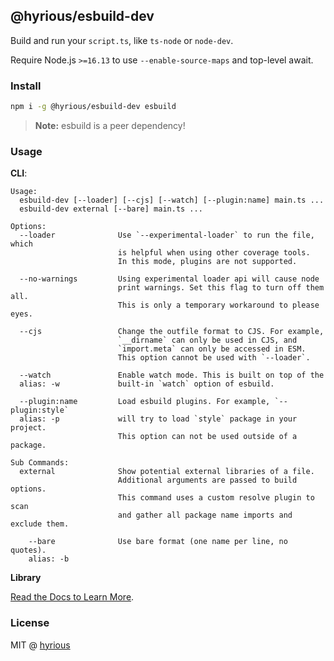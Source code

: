 ## @hyrious/esbuild-dev

Build and run your `script.ts`, like `ts-node` or `node-dev`.

Require Node.js `>=16.13` to use `--enable-source-maps` and top-level await.

### Install

```bash
npm i -g @hyrious/esbuild-dev esbuild
```

> **Note:** esbuild is a peer dependency!

### Usage

**CLI**:

```
Usage:
  esbuild-dev [--loader] [--cjs] [--watch] [--plugin:name] main.ts ...
  esbuild-dev external [--bare] main.ts ...

Options:
  --loader              Use `--experimental-loader` to run the file, which
                        is helpful when using other coverage tools.
                        In this mode, plugins are not supported.

  --no-warnings         Using experimental loader api will cause node
                        print warnings. Set this flag to turn off them all.
                        This is only a temporary workaround to please eyes.

  --cjs                 Change the outfile format to CJS. For example,
                        `__dirname` can only be used in CJS, and
                        `import.meta` can only be accessed in ESM.
                        This option cannot be used with `--loader`.

  --watch               Enable watch mode. This is built on top of the
  alias: -w             built-in `watch` option of esbuild.

  --plugin:name         Load esbuild plugins. For example, `--plugin:style`
  alias: -p             will try to load `style` package in your project.
                        This option can not be used outside of a package.

Sub Commands:
  external              Show potential external libraries of a file.
                        Additional arguments are passed to build options.
                        This command uses a custom resolve plugin to scan
                        and gather all package name imports and exclude them.

    --bare              Use bare format (one name per line, no quotes).
    alias: -b
```

**Library**

[Read the Docs to Learn More](https://hyrious.me/esbuild-dev).

### License

MIT @ [hyrious](https://github.com/hyrious)
